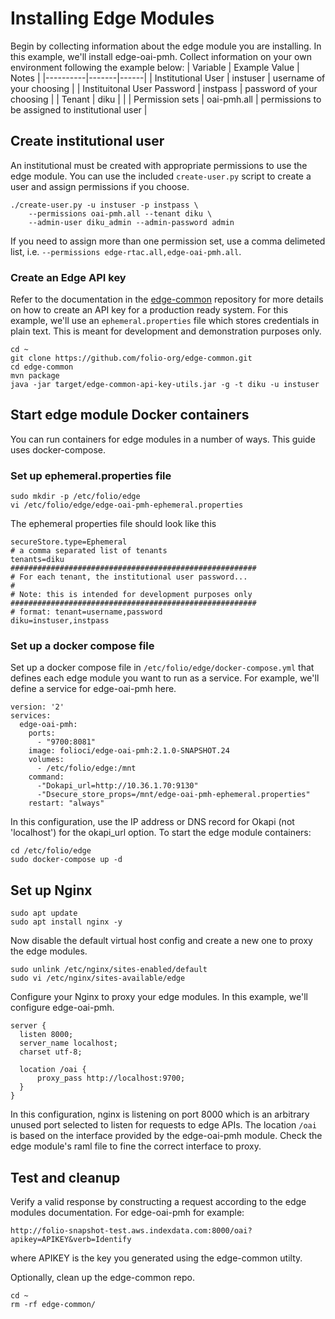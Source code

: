 # Installing Edge Modules
Begin by collecting information about the edge module you are installing. In this example, we'll install edge-oai-pmh. Collect information on your own environment following the example below:
| Variable | Example Value | Notes |
|----------|-------|------|
| Institutional User | instuser | username of your choosing |
| Instituitonal User Password | instpass | password of your choosing |
| Tenant | diku | | 
| Permission sets | oai-pmh.all | permissions to be assigned to institutional user |

## Create institutional user
An institutional must be created with appropriate permissions to use the edge module. You can use the included `create-user.py` script to create a user and assign permissions if you choose.
```
./create-user.py -u instuser -p instpass \
    --permissions oai-pmh.all --tenant diku \
    --admin-user diku_admin --admin-password admin
```
If you need to assign more than one permission set, use a comma delimeted list, i.e. `--permissions edge-rtac.all,edge-oai-pmh.all`.
### Create an Edge API key
Refer to the documentation in the [edge-common](https://github.com/folio-org/edge-common) repository for more details on how to create an API key for a production ready system. For this example, we'll use an `ephemeral.properties` file which stores credentials in plain text. This is meant for development and demonstration purposes only.
```
cd ~
git clone https://github.com/folio-org/edge-common.git
cd edge-common
mvn package
java -jar target/edge-common-api-key-utils.jar -g -t diku -u instuser
```


## Start edge module Docker containers
You can run containers for edge modules in a number of ways. This guide uses docker-compose.
### Set up ephemeral.properties file
```
sudo mkdir -p /etc/folio/edge
vi /etc/folio/edge/edge-oai-pmh-ephemeral.properties
```
The ephemeral properties file should look like this
```
secureStore.type=Ephemeral
# a comma separated list of tenants
tenants=diku
#######################################################
# For each tenant, the institutional user password...
#
# Note: this is intended for development purposes only
#######################################################
# format: tenant=username,password
diku=instuser,instpass
```
### Set up a docker compose file
Set up a docker compose file in `/etc/folio/edge/docker-compose.yml` that defines each edge module you want to run as a service. For example, we'll define a service for edge-oai-pmh here.
```
version: '2'
services:
  edge-oai-pmh:
    ports: 
      - "9700:8081"
    image: folioci/edge-oai-pmh:2.1.0-SNAPSHOT.24
    volumes: 
      - /etc/folio/edge:/mnt
    command: 
      -"Dokapi_url=http://10.36.1.70:9130"
      -"Dsecure_store_props=/mnt/edge-oai-pmh-ephemeral.properties"
    restart: "always"
```
In this configuration, use the IP address or DNS record for Okapi (not 'localhost') for the okapi_url option. To start the edge module containers:
```
cd /etc/folio/edge
sudo docker-compose up -d
```
## Set up Nginx
```
sudo apt update
sudo apt install nginx -y
```
Now disable the default virtual host config and create a new one to proxy the edge modules.
```
sudo unlink /etc/nginx/sites-enabled/default
sudo vi /etc/nginx/sites-available/edge
```
Configure your Nginx to proxy your edge modules. In this example, we'll configure edge-oai-pmh.
```
server {
  listen 8000;
  server_name localhost;
  charset utf-8;
  
  location /oai {
      proxy_pass http://localhost:9700;
  }
}
```
In this configuration, nginx is listening on port 8000 which is an arbitrary unused port selected to listen for requests to edge APIs. The location `/oai` is based on the interface provided by the edge-oai-pmh module. Check the edge module's raml file to fine the correct interface to proxy.

## Test and cleanup
Verify a valid response by constructing a request according to the edge modules documentation. For edge-oai-pmh for example: 
```
http://folio-snapshot-test.aws.indexdata.com:8000/oai?apikey=APIKEY&verb=Identify
```
where APIKEY is the key you generated using the edge-common utilty.

Optionally, clean up the edge-common repo.
```
cd ~
rm -rf edge-common/
``` 
